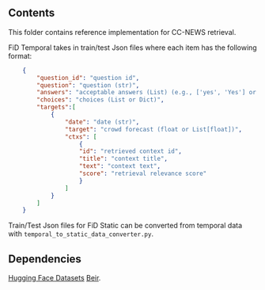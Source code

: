 ## Contents

This folder contains reference implementation for CC-NEWS retrieval.

FiD Temporal takes in train/test Json files where each item has the following format:
```json
    {
        "question_id": "question id",
        "question": "question (str)",
        "answers": "acceptable answers (List) (e.g., ['yes', 'Yes'] or ['C', 'c'] or [0.32])",
        "choices": "choices (List or Dict)",
        "targets":[
            {
                "date": "date (str)",
                "target": "crowd forecast (float or List[float])",
                "ctxs": [
                    {
                    "id": "retrieved context id",
                    "title": "context title",
                    "text": "context text",
                    "score": "retrieval relevance score"
                    }
                ]
            }
        ]
    }
```

Train/Test Json files for FiD Static can be converted from temporal data with `temporal_to_static_data_converter.py`.

## Dependencies

[Hugging Face Datasets](https://huggingface.co/docs/datasets/index)
[Beir](https://github.com/beir-cellar/beir).
